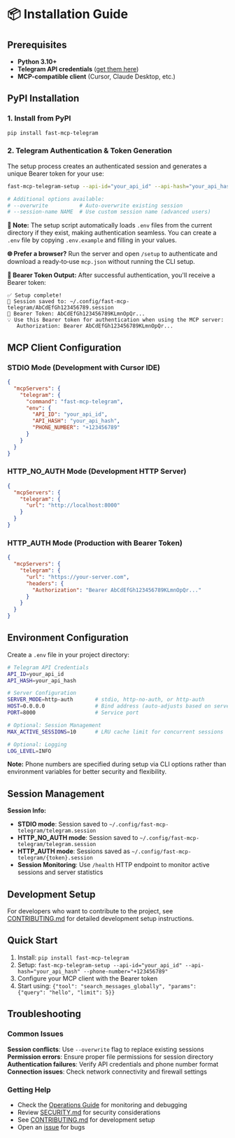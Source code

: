 # 📦 Installation Guide

## Prerequisites

- **Python 3.10+**
- **Telegram API credentials** ([get them here](https://my.telegram.org/auth))
- **MCP-compatible client** (Cursor, Claude Desktop, etc.)

## PyPI Installation

### 1. Install from PyPI
```bash
pip install fast-mcp-telegram
```

### 2. Telegram Authentication & Token Generation

The setup process creates an authenticated session and generates a unique Bearer token for your use:

```bash
fast-mcp-telegram-setup --api-id="your_api_id" --api-hash="your_api_hash" --phone-number="+123456789"

# Additional options available:
# --overwrite          # Auto-overwrite existing session
# --session-name NAME  # Use custom session name (advanced users)
```

**📝 Note:** The setup script automatically loads `.env` files from the current directory if they exist, making authentication seamless. You can create a `.env` file by copying `.env.example` and filling in your values.

**🌐 Prefer a browser?** Run the server and open `/setup` to authenticate and download a ready‑to‑use `mcp.json` without running the CLI setup.

**🔑 Bearer Token Output:** After successful authentication, you'll receive a Bearer token:
```
✅ Setup complete!
📁 Session saved to: ~/.config/fast-mcp-telegram/AbCdEfGh123456789.session
🔑 Bearer Token: AbCdEfGh123456789KLmnOpQr...
💡 Use this Bearer token for authentication when using the MCP server:
   Authorization: Bearer AbCdEfGh123456789KLmnOpQr...
```

## MCP Client Configuration

### STDIO Mode (Development with Cursor IDE)
```json
{
  "mcpServers": {
    "telegram": {
      "command": "fast-mcp-telegram",
      "env": {
        "API_ID": "your_api_id",
        "API_HASH": "your_api_hash",
        "PHONE_NUMBER": "+123456789"
      }
    }
  }
}
```

### HTTP_NO_AUTH Mode (Development HTTP Server)
```json
{
  "mcpServers": {
    "telegram": {
      "url": "http://localhost:8000"
    }
  }
}
```

### HTTP_AUTH Mode (Production with Bearer Token)
```json
{
  "mcpServers": {
    "telegram": {
      "url": "https://your-server.com",
      "headers": {
        "Authorization": "Bearer AbCdEfGh123456789KLmnOpQr..."
      }
    }
  }
}
```

## Environment Configuration

Create a `.env` file in your project directory:

```bash
# Telegram API Credentials
API_ID=your_api_id
API_HASH=your_api_hash

# Server Configuration
SERVER_MODE=http-auth       # stdio, http-no-auth, or http-auth
HOST=0.0.0.0                # Bind address (auto-adjusts based on server mode)
PORT=8000                   # Service port

# Optional: Session Management
MAX_ACTIVE_SESSIONS=10      # LRU cache limit for concurrent sessions

# Optional: Logging
LOG_LEVEL=INFO
```

**Note:** Phone numbers are specified during setup via CLI options rather than environment variables for better security and flexibility.

## Session Management

**Session Info:**
- **STDIO mode**: Session saved to `~/.config/fast-mcp-telegram/telegram.session`
- **HTTP_NO_AUTH mode**: Session saved to `~/.config/fast-mcp-telegram/telegram.session`
- **HTTP_AUTH mode**: Sessions saved as `~/.config/fast-mcp-telegram/{token}.session`
- **Session Monitoring**: Use `/health` HTTP endpoint to monitor active sessions and server statistics

## Development Setup

For developers who want to contribute to the project, see [CONTRIBUTING.md](../CONTRIBUTING.md#-development-setup) for detailed development setup instructions.

## Quick Start

1. Install: `pip install fast-mcp-telegram`
2. Setup: `fast-mcp-telegram-setup --api-id="your_api_id" --api-hash="your_api_hash" --phone-number="+123456789"`
3. Configure your MCP client with the Bearer token
4. Start using: `{"tool": "search_messages_globally", "params": {"query": "hello", "limit": 5}}`

## Troubleshooting

### Common Issues

**Session conflicts**: Use `--overwrite` flag to replace existing sessions
**Permission errors**: Ensure proper file permissions for session directory
**Authentication failures**: Verify API credentials and phone number format
**Connection issues**: Check network connectivity and firewall settings

### Getting Help

- Check the [Operations Guide](Operations.md) for monitoring and debugging
- Review [SECURITY.md](../SECURITY.md) for security considerations
- See [CONTRIBUTING.md](../CONTRIBUTING.md) for development setup
- Open an [issue](https://github.com/leshchenko1979/fast-mcp-telegram/issues) for bugs
